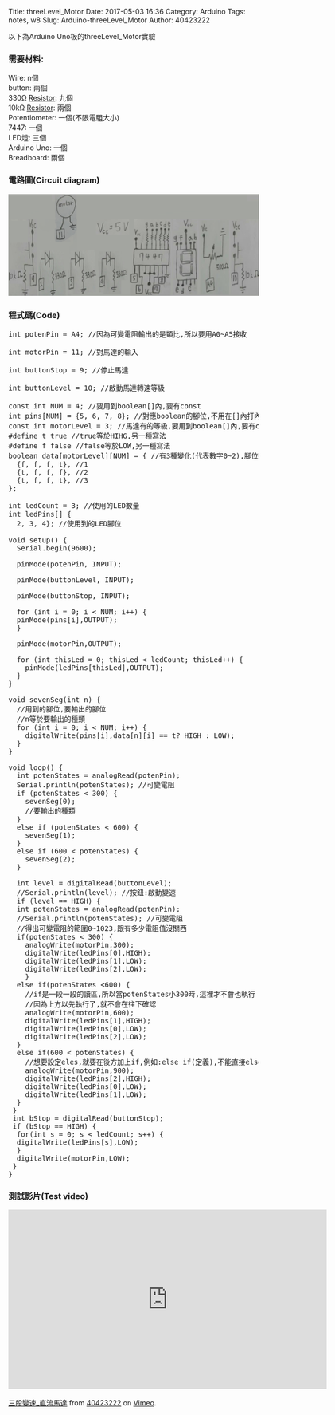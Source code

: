 Title: threeLevel_Motor
Date: 2017-05-03 16:36
Category: Arduino
Tags: notes, w8
Slug: Arduino-threeLevel_Motor
Author: 40423222

以下為Arduino Uno板的threeLevel_Motor實驗

<!-- PELICAN_END_SUMMARY -->

### 需要材料:
Wire: n個<br/>
button: 兩個<br/>
330Ω <a href="https://40423222.github.io/2017springcd_hw/blog/Arduino-Resistance.html">Resistor</a>: 九個<br/>
10kΩ <a href="https://40423222.github.io/2017springcd_hw/blog/Arduino-Resistance.html">Resistor</a>: 兩個<br/>
Potentiometer: 一個(不限電駔大小)<br/>
7447: 一個<br/>
LED燈: 三個<br/>
Arduino Uno: 一個<br/>
Breadboard: 兩個<br/>

### 電路圖(Circuit diagram)

<img src="./../data/Arduino/threeLevel_Motor/Circuit diagram.png" width="800" />

### 程式碼(Code)

<pre class="brush: python">
int potenPin = A4; //因為可變電阻輸出的是類比,所以要用A0~A5接收

int motorPin = 11; //對馬達的輸入

int buttonStop = 9; //停止馬達

int buttonLevel = 10; //啟動馬達轉速等級

const int NUM = 4; //要用到boolean[]內,要有const
int pins[NUM] = {5, 6, 7, 8}; //對應boolean的腳位,不用在[]內打內容???
const int motorLevel = 3; //馬達有的等級,要用到boolean[]內,要有const
#define t true //true等於HIHG,另一種寫法
#define f false //false等於LOW,另一種寫法
boolean data[motorLevel][NUM] = { //有3種變化(代表數字0~2),腳位有NUM個(4個輸出)
  {f, f, f, t}, //1
  {t, f, f, f}, //2
  {t, f, f, t}, //3
};

int ledCount = 3; //使用的LED數量
int ledPins[] {
  2, 3, 4}; //使用到的LED腳位

void setup() {
  Serial.begin(9600);

  pinMode(potenPin, INPUT);
  
  pinMode(buttonLevel, INPUT);

  pinMode(buttonStop, INPUT);
  
  for (int i = 0; i < NUM; i++) {
  pinMode(pins[i],OUTPUT);
  }

  pinMode(motorPin,OUTPUT);
  
  for (int thisLed = 0; thisLed < ledCount; thisLed++) {
    pinMode(ledPins[thisLed],OUTPUT);
  }
}

void sevenSeg(int n) {
  //用到的腳位,要輸出的腳位
  //n等於要輸出的種類
  for (int i = 0; i < NUM; i++) {
    digitalWrite(pins[i],data[n][i] == t? HIGH : LOW);
  }
}

void loop() {
  int potenStates = analogRead(potenPin);
  Serial.println(potenStates); //可變電阻
  if (potenStates < 300) {
    sevenSeg(0);
    //要輸出的種類
  }
  else if (potenStates < 600) {
    sevenSeg(1);
  }
  else if (600 < potenStates) {
    sevenSeg(2);
  }
  
  int level = digitalRead(buttonLevel);
  //Serial.println(level); //按鈕:啟動變速
  if (level == HIGH) {
  int potenStates = analogRead(potenPin);
  //Serial.println(potenStates); //可變電阻
  //得出可變電阻的範圍0~1023,跟有多少電阻值沒關西
  if(potenStates < 300) {
    analogWrite(motorPin,300);
    digitalWrite(ledPins[0],HIGH);
    digitalWrite(ledPins[1],LOW);
    digitalWrite(ledPins[2],LOW);
    }
  else if(potenStates <600) {
    //if是一段一段的讀區,所以當potenStates小300時,這裡才不會也執行
    //因為上方以先執行了,就不會在往下確認
    analogWrite(motorPin,600);
    digitalWrite(ledPins[1],HIGH);
    digitalWrite(ledPins[0],LOW);
    digitalWrite(ledPins[2],LOW);
  }
  else if(600 < potenStates) {
    //想要設定eles,就要在後方加上if,例如:else if(定義),不能直接else(定義)
    analogWrite(motorPin,900);
    digitalWrite(ledPins[2],HIGH);
    digitalWrite(ledPins[0],LOW);
    digitalWrite(ledPins[1],LOW);
  }
 }
 int bStop = digitalRead(buttonStop);
 if (bStop == HIGH) {
  for(int s = 0; s < ledCount; s++) {
  digitalWrite(ledPins[s],LOW);
  }
  digitalWrite(motorPin,LOW);
 }
}
</pre>

### 測試影片(Test video)

<iframe src="https://player.vimeo.com/video/215508472" width="640" height="360" frameborder="0" webkitallowfullscreen mozallowfullscreen allowfullscreen></iframe> <p><a href="https://vimeo.com/215508472">三段變速_直流馬達</a> from <a href="https://vimeo.com/user57795652">40423222</a> on <a href="https://vimeo.com">Vimeo</a>.</p>